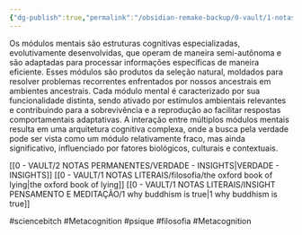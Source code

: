 ```yaml
---
{"dg-publish":true,"permalink":"/obsidian-remake-backup/0-vault/1-notas-literais/psique/modulos-mentais/","tags":["sciencebitch","Metacognition","psique","filosofia"],"dgHomeLink":true,"dgShowLocalGraph":true,"dgShowFileTree":true,"dgEnableSearch":true,"noteIcon":""}
---
```


Os módulos mentais são estruturas cognitivas especializadas, evolutivamente desenvolvidas, que operam de maneira semi-autônoma e são adaptadas para processar informações específicas de maneira eficiente. Esses módulos são produtos da seleção natural, moldados para resolver problemas recorrentes enfrentados por nossos ancestrais em ambientes ancestrais. Cada módulo mental é caracterizado por sua funcionalidade distinta, sendo ativado por estímulos ambientais relevantes e contribuindo para a sobrevivência e a reprodução ao facilitar respostas comportamentais adaptativas. A interação entre múltiplos módulos mentais resulta em uma arquitetura cognitiva complexa, onde a busca pela verdade pode ser vista como um módulo relativamente fraco, mas ainda significativo, influenciado por fatores biológicos, culturais e contextuais.

[[0 - VAULT/2 NOTAS PERMANENTES/VERDADE - INSIGHTS\|VERDADE - INSIGHTS]]
[[0 - VAULT/1 NOTAS LITERAIS/filosofia/the oxford book of lying\|the oxford book of lying]]
[[0 - VAULT/1 NOTAS LITERAIS/INSIGHT PENSAMENTO E MEDITAÇÃO/1 why buddhism is true\|1 why buddhism is true]]

#sciencebitch #Metacognition #psique #filosofia #Metacognition